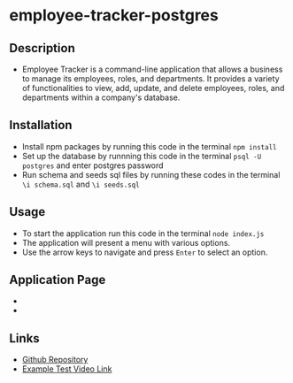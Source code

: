 # employee-tracker-postgres
## Description
* Employee Tracker is a command-line application that allows a business to manage its employees, roles, and departments. It provides a variety of functionalities to view, add, update, and delete employees, roles, and departments within a company's database.

## Installation
* Install npm packages by running this code in the terminal ``` npm install ```
* Set up the database by runnning this code in the terminal ``` psql -U postgres ``` and enter postgres password
* Run schema and seeds sql files by running these codes in the terminal ``` \i schema.sql ``` and ``` \i seeds.sql ```

## Usage 
* To start the application run this code in the terminal ``` node index.js ```
* The application will present a menu with various options.
* Use the arrow keys to navigate and press ``` Enter ``` to select an option.

## Application Page
* ![]()
* ![]()

## Links
* [Github Repository]()
* [Example Test Video Link]()
